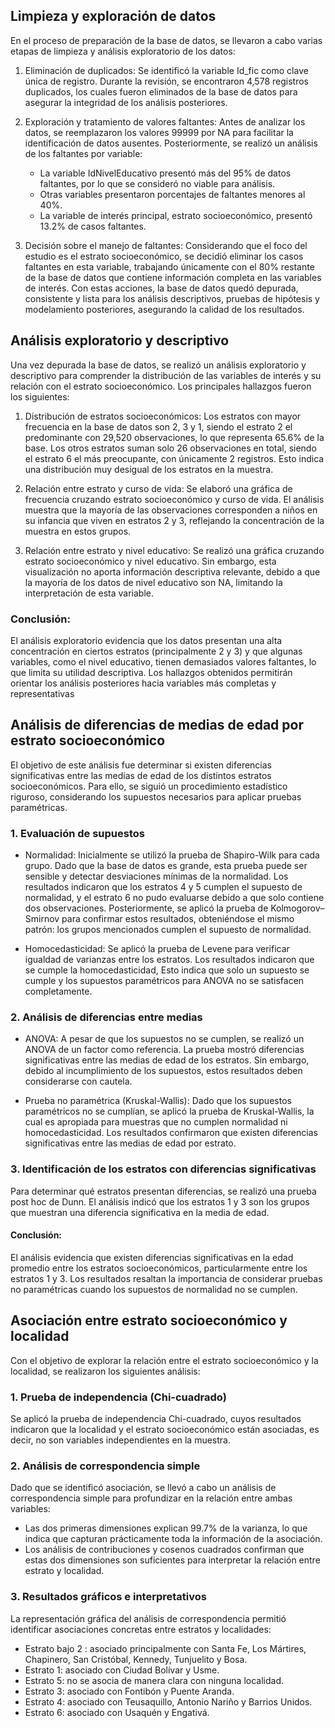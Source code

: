 ## Limpieza y exploración de datos
En el proceso de preparación de la base de datos, se llevaron a cabo varias etapas de limpieza y análisis exploratorio de los datos:

1. Eliminación de duplicados: Se identificó la variable Id_fic como clave única de registro. Durante la revisión, se encontraron 4,578 registros duplicados, los cuales fueron eliminados de la base de datos para asegurar la integridad de los análisis posteriores.

2. Exploración y tratamiento de valores faltantes: Antes de analizar los datos, se reemplazaron los valores 99999 por NA para facilitar la identificación de datos ausentes. Posteriormente, se realizó un análisis de los faltantes por variable:
	- La variable IdNivelEducativo presentó más del 95% de datos faltantes, por lo que se consideró no viable para análisis.
	- Otras variables presentaron porcentajes de faltantes menores al 40%.
	- La variable de interés principal, estrato socioeconómico, presentó 13.2% de casos faltantes.

3. Decisión sobre el manejo de faltantes: Considerando que el foco del estudio es el estrato socioeconómico, se decidió eliminar los casos faltantes en esta variable, trabajando únicamente con el 80% restante de la base de datos que contiene información completa en las variables de interés.
Con estas acciones, la base de datos quedó depurada, consistente y lista para los análisis descriptivos, pruebas de hipótesis y modelamiento posteriores, asegurando la calidad de los resultados.

## Análisis exploratorio y descriptivo

Una vez depurada la base de datos, se realizó un análisis exploratorio y descriptivo para comprender la distribución de las variables de interés y su relación con el estrato socioeconómico. Los principales hallazgos fueron los siguientes:

1. Distribución de estratos socioeconómicos: Los estratos con mayor frecuencia en la base de datos son 2, 3 y 1, siendo el estrato 2 el predominante con 29,520 observaciones, lo que representa 65.6% de la base. Los otros estratos suman solo 26 observaciones en total, siendo el estrato 6 el más preocupante, con únicamente 2 registros. Esto indica una distribución muy desigual de los estratos en la muestra.

2. Relación entre estrato y curso de vida: Se elaboró una gráfica de frecuencia cruzando estrato socioeconómico y curso de vida. El análisis muestra que la mayoría de las observaciones corresponden a niños en su infancia que viven en estratos 2 y 3, reflejando la concentración de la muestra en estos grupos.

3. Relación entre estrato y nivel educativo: Se realizó una gráfica cruzando estrato socioeconómico y nivel educativo. Sin embargo, esta visualización no aporta información descriptiva relevante, debido a que la mayoría de los datos de nivel educativo son NA, limitando la interpretación de esta variable.

### Conclusión:

El análisis exploratorio evidencia que los datos presentan una alta concentración en ciertos estratos (principalmente 2 y 3) y que algunas variables, como el nivel educativo, tienen demasiados valores faltantes, lo que limita su utilidad descriptiva. Los hallazgos obtenidos permitirán orientar los análisis posteriores hacia variables más completas y representativas


## Análisis de diferencias de medias de edad por estrato socioeconómico

El objetivo de este análisis fue determinar si existen diferencias significativas entre las medias de edad de los distintos estratos socioeconómicos. Para ello, se siguió un procedimiento estadístico riguroso, considerando los supuestos necesarios para aplicar pruebas paramétricas.

### 1. Evaluación de supuestos

- Normalidad: Inicialmente se utilizó la prueba de Shapiro-Wilk para cada grupo. Dado que la base de datos es grande, esta prueba puede ser sensible y detectar desviaciones mínimas de la normalidad. Los resultados indicaron que los estratos 4 y 5 cumplen el supuesto de normalidad, y el estrato 6 no pudo evaluarse debido a que solo contiene dos observaciones.
Posteriormente, se aplicó la prueba de Kolmogorov–Smirnov para confirmar estos resultados, obteniéndose el mismo patrón: los grupos mencionados cumplen el supuesto de normalidad.

- Homocedasticidad:
Se aplicó la prueba de Levene para verificar igualdad de varianzas entre los estratos. Los resultados indicaron que se cumple la homocedasticidad, Esto indica que solo un supuesto se cumple y los supuestos paramétricos para ANOVA no se satisfacen completamente.


### 2. Análisis de diferencias entre medias

- ANOVA: A pesar de que los supuestos no se cumplen, se realizó un ANOVA de un factor como referencia. La prueba mostró diferencias significativas entre las medias de edad de los estratos. Sin embargo, debido al incumplimiento de los supuestos, estos resultados deben considerarse con cautela.

- Prueba no paramétrica (Kruskal-Wallis): Dado que los supuestos paramétricos no se cumplían, se aplicó la prueba de Kruskal-Wallis, la cual es apropiada para muestras que no cumplen normalidad ni homocedasticidad. Los resultados confirmaron que existen diferencias significativas entre las medias de edad por estrato.


### 3. Identificación de los estratos con diferencias significativas

Para determinar qué estratos presentan diferencias, se realizó una prueba post hoc de Dunn. El análisis indicó que los estratos 1 y 3 son los grupos que muestran una diferencia significativa en la media de edad.

#### Conclusión:

El análisis evidencia que existen diferencias significativas en la edad promedio entre los estratos socioeconómicos, particularmente entre los estratos 1 y 3. Los resultados resaltan la importancia de considerar pruebas no paramétricas cuando los supuestos de normalidad no se cumplen.

## Asociación entre estrato socioeconómico y localidad

Con el objetivo de explorar la relación entre el estrato socioeconómico y la localidad, se realizaron los siguientes análisis:

### 1. Prueba de independencia (Chi-cuadrado)

Se aplicó la prueba de independencia Chi-cuadrado, cuyos resultados indicaron que la localidad y el estrato socioeconómico están asociadas, es decir, no son variables independientes en la muestra.

### 2. Análisis de correspondencia simple

Dado que se identificó asociación, se llevó a cabo un análisis de correspondencia simple para profundizar en la relación entre ambas variables:

- Las dos primeras dimensiones explican 99.7% de la varianza, lo que indica que capturan prácticamente toda la información de la asociación.
- Los análisis de contribuciones y cosenos cuadrados confirman que estas dos dimensiones son suficientes para interpretar la relación entre estrato y localidad.


### 3. Resultados gráficos e interpretativos
La representación gráfica del análisis de correspondencia permitió identificar asociaciones concretas entre estratos y localidades:
- Estrato bajo 2 : asociado principalmente con Santa Fe, Los Mártires, Chapinero, San Cristóbal, Kennedy, Tunjuelito y Bosa.
- Estrato 1: asociado con Ciudad Bolívar y Usme.
- Estrato 5: no se asocia de manera clara con ninguna localidad.
- Estrato 3: asociado con Fontibón y Puente Aranda.
- Estrato 4: asociado con Teusaquillo, Antonio Nariño y Barrios Unidos.
- Estrato 6: asociado con Usaquén y Engativá.

